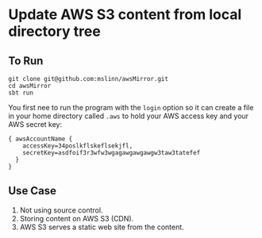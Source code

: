 # Update AWS S3 content from local directory tree #

## To Run ##

    git clone git@github.com:mslinn/awsMirror.git
	cd awsMirror
	sbt run	
	
You first nee to run the program with the `login` option so it can create a file in your home directory called `.aws` to hold your AWS access key and your AWS secret key:

    { awsAccountName {
	    accessKey=34poslkflskeflsekjfl,
        secretKey=asdfoif3r3wfw3wgagawgawgawgw3taw3tatefef
      }
	}

## Use Case ##
 1. Not using source control.
 2. Storing content on AWS S3 (CDN).
 3. AWS S3 serves a static web site from the content.
